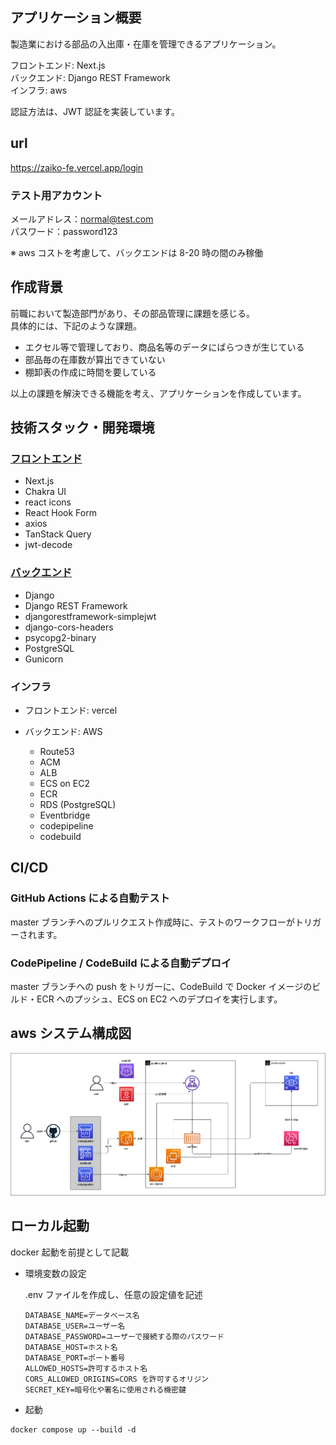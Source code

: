 ## アプリケーション概要

製造業における部品の入出庫・在庫を管理できるアプリケーション。

フロントエンド: Next.js  
バックエンド: Django REST Framework  
インフラ: aws

認証方法は、JWT 認証を実装しています。

## url

https://zaiko-fe.vercel.app/login

### テスト用アカウント

メールアドレス：normal@test.com  
パスワード：password123

※ aws コストを考慮して、バックエンドは 8-20 時の間のみ稼働

## 作成背景

前職において製造部門があり、その部品管理に課題を感じる。  
具体的には、下記のような課題。

- エクセル等で管理しており、商品名等のデータにばらつきが生じている
- 部品毎の在庫数が算出できていない
- 棚卸表の作成に時間を要している

以上の課題を解決できる機能を考え、アプリケーションを作成しています。

## 技術スタック・開発環境

### [フロントエンド](https://github.com/goayasushi/zaiko-fe)

- Next.js
- Chakra UI
- react icons
- React Hook Form
- axios
- TanStack Query
- jwt-decode

### [バックエンド](https://github.com/goayasushi/zaiko-be)

- Django
- Django REST Framework
- djangorestframework-simplejwt
- django-cors-headers
- psycopg2-binary
- PostgreSQL
- Gunicorn

### インフラ

- フロントエンド: vercel

- バックエンド: AWS
  - Route53
  - ACM
  - ALB
  - ECS on EC2
  - ECR
  - RDS (PostgreSQL)
  - Eventbridge
  - codepipeline
  - codebuild

## CI/CD

### GitHub Actions による自動テスト

master ブランチへのプルリクエスト作成時に、テストのワークフローがトリガーされます。

### CodePipeline / CodeBuild による自動デプロイ

master ブランチへの push をトリガーに、CodeBuild で Docker イメージのビルド・ECR へのプッシュ、ECS on EC2 へのデプロイを実行します。

## aws システム構成図

![aws システム構成図](config_diagram/configuration.png)

## ローカル起動

docker 起動を前提として記載

- 環境変数の設定

  .env ファイルを作成し、任意の設定値を記述

  ```
  DATABASE_NAME=データベース名
  DATABASE_USER=ユーザー名
  DATABASE_PASSWORD=ユーザーで接続する際のパスワード
  DATABASE_HOST=ホスト名
  DATABASE_PORT=ポート番号
  ALLOWED_HOSTS=許可するホスト名
  CORS_ALLOWED_ORIGINS=CORS を許可するオリジン
  SECRET_KEY=暗号化や署名に使用される機密鍵
  ```

- 起動

```
docker compose up --build -d
```
